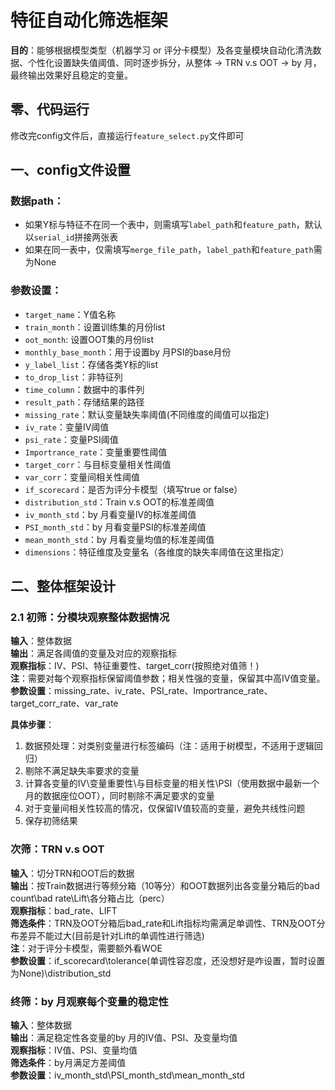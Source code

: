 # 特征自动化筛选框架

**目的**：能够根据模型类型（机器学习 or 评分卡模型）及各变量模块自动化清洗数据、个性化设置缺失值阈值、同时逐步拆分，从整体 -> TRN v.s OOT -> by 月，最终输出效果好且稳定的变量。

## 零、代码运行
修改完config文件后，直接运行`feature_select.py`文件即可

## 一、config文件设置

### 数据path：
- 如果Y标与特征不在同一个表中，则需填写`label_path`和`feature_path`，默认以`serial_id`拼接两张表
- 如果在同一表中，仅需填写`merge_file_path`，`label_path`和`feature_path`需为None

### 参数设置：
- `target_name`：Y值名称
- `train_month`：设置训练集的月份list
- `oot_month`: 设置OOT集的月份list
- `monthly_base_month`：用于设置by 月PSI的base月份
- `y_label_list`：存储各类Y标的list
- `to_drop_list`：非特征列
- `time_column`：数据中的事件列
- `result_path`：存储结果的路径
- `missing_rate`：默认变量缺失率阈值(不同维度的阈值可以指定)
- `iv_rate`：变量IV阈值
- `psi_rate`：变量PSI阈值
- `Importrance_rate`：变量重要性阈值
- `target_corr`：与目标变量相关性阈值
- `var_corr`：变量间相关性阈值
- `if_scorecard`：是否为评分卡模型（填写true or false）
- `distribution_std`：Train v.s OOT的标准差阈值
- `iv_month_std`：by 月看变量IV的标准差阈值
- `PSI_month_std`：by 月看变量PSI的标准差阈值
- `mean_month_std`：by 月看变量均值的标准差阈值
- `dimensions`：特征维度及变量名（各维度的缺失率阈值在这里指定）

## 二、整体框架设计

### 2.1 初筛：分模块观察整体数据情况

**输入**：整体数据  
**输出**：满足各阈值的变量及对应的观察指标  
**观察指标**：IV、PSI、特征重要性、target_corr(按照绝对值筛！)  
**注**：需要对每个观察指标保留阈值参数；相关性强的变量，保留其中高IV值变量。  
**参数设置**：missing_rate、iv_rate、PSI_rate、Importrance_rate、target_corr_rate、var_rate  

**具体步骤**：
1. 数据预处理：对类别变量进行标签编码（注：适用于树模型，不适用于逻辑回归）
2. 剔除不满足缺失率要求的变量
3. 计算各变量的IV\变量重要性\与目标变量的相关性\PSI（使用数据中最新一个月的数据座位OOT），同时剔除不满足要求的变量
4. 对于变量间相关性较高的情况，仅保留IV值较高的变量，避免共线性问题
5. 保存初筛结果

### 次筛：TRN v.s OOT

**输入**：切分TRN和OOT后的数据  
**输出**：按Train数据进行等频分箱（10等分）和OOT数据列出各变量分箱后的bad count\bad rate\Lift\各分箱占比（perc）  
**观察指标**：bad_rate、LIFT  
**筛选条件**：TRN及OOT分箱后bad_rate和Lift指标均需满足单调性、TRN及OOT分布差异不能过大(目前是针对Lift的单调性进行筛选)  
**注**：对于评分卡模型，需要额外看WOE  
**参数设置**：if_scorecard\tolerance(单调性容忍度，还没想好是咋设置，暂时设置为None)\distribution_std  

### 终筛：by 月观察每个变量的稳定性

**输入**：整体数据  
**输出**：满足稳定性各变量的by 月的IV值、PSI、及变量均值  
**观察指标**：IV值、PSI、变量均值  
**筛选条件**：by月满足方差阈值  
**参数设置**：iv_month_std\PSI_month_std\mean_month_std
